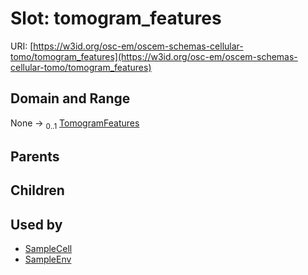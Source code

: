 
# Slot: tomogram_features



URI: [https://w3id.org/osc-em/oscem-schemas-cellular-tomo/tomogram_features](https://w3id.org/osc-em/oscem-schemas-cellular-tomo/tomogram_features)


## Domain and Range

None &#8594;  <sub>0..1</sub> [TomogramFeatures](TomogramFeatures.md)

## Parents


## Children


## Used by

 * [SampleCell](SampleCell.md)
 * [SampleEnv](SampleEnv.md)
